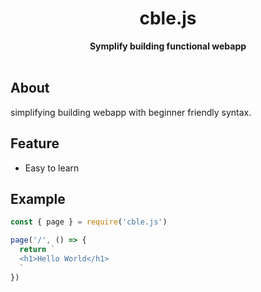 <center>
<h1>cble.js</h1>
<b>Symplify building functional webapp</b>
</center><br>

## About
simplifying building webapp with beginner friendly syntax.

## Feature
- Easy to learn

## Example
```js
const { page } = require('cble.js')

page('/', () => {
  return `
  <h1>Hello World</h1>
  `
})
```

